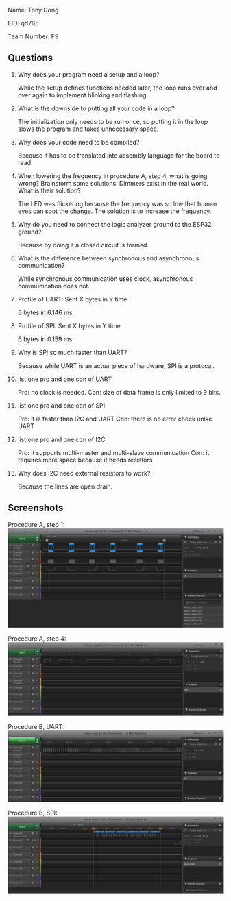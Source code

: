 Name: Tony Dong

EID: qd765

Team Number: F9

## Questions

1. Why does your program need a setup and a loop?

    While the setup defines functions needed later, the loop runs over and over again to implement blinking and flashing.

2. What is the downside to putting all your code in a loop?

    The initialization only needs to be run once, so putting it in the loop slows the program and takes unnecessary space.

3. Why does your code need to be compiled?

    Because it has to be translated into assembly language for the board to read.

4. When lowering the frequency in procedure A, step 4, what is going wrong? Brainstorm some solutions. Dimmers exist in the real world. What is their solution?

    The LED was flickering because the frequency was so low that human eyes can spot the change. The solution is to increase the frequency.

5. Why do you need to connect the logic analyzer ground to the ESP32 ground?

    Because by doing it a closed circuit is formed.

6. What is the difference between synchronous and asynchronous communication?

    While synchronous communication uses clock, asynchronous communication does not.

7. Profile of UART: Sent X bytes in Y time 

    6 bytes in 6.146 ms

8. Profile of SPI: Sent X bytes in Y time

    6 bytes in 0.159 ms

9. Why is SPI so much faster than UART?

    Because while UART is an actual piece of hardware, SPI is a protocal.

10. list one pro and one con of UART

    Pro: no clock is needed.
    Con: size of data frame is only limited to 9 bits.

11. list one pro and one con of SPI

    Pro: it is faster than I2C and UART
    Con: there is no error check unlke UART

12. list one pro and one con of I2C

    Pro: it supports multi-master and multi-slave communication
    Con: it requires more space because it needs resistors

13. Why does I2C need external resistors to work?

    Because the lines are open drain.

## Screenshots

Procedure A, step 1:
![Put path to your image here ->](img/1.JPG)

Procedure A, step 4:
![Put path to your image here ->](img/2.JPG)

Procedure B, UART:
![Put path to your image here ->](img/3.JPG)

Procedure B, SPI:
![Put path to your image here ->](img/4.JPG)
